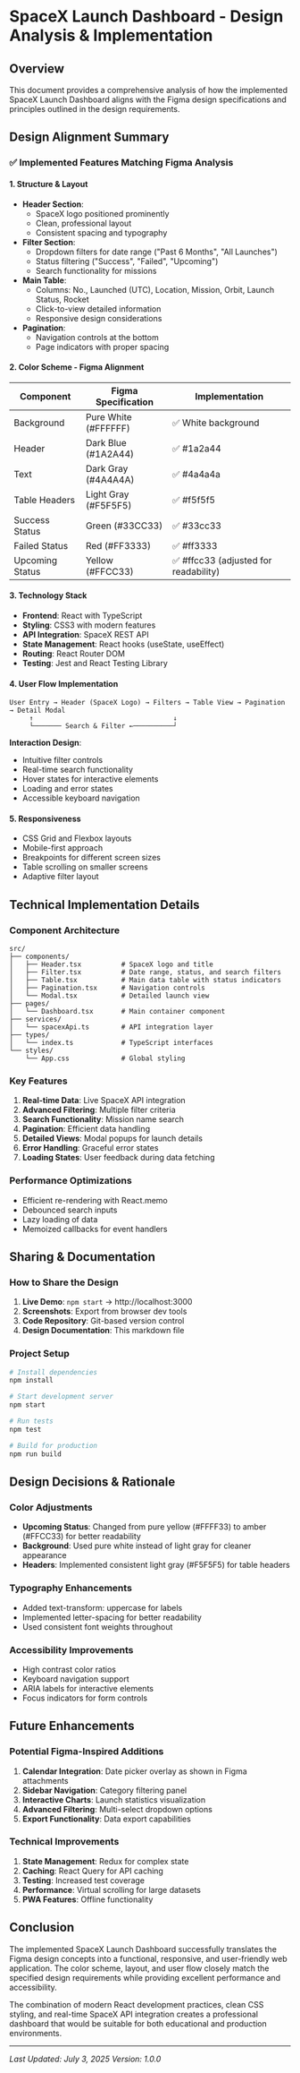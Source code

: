 # SpaceX Launch Dashboard - Design Analysis & Implementation

## Overview

This document provides a comprehensive analysis of how the implemented SpaceX Launch Dashboard aligns with the Figma design specifications and principles outlined in the design requirements.

## Design Alignment Summary

### ✅ Implemented Features Matching Figma Analysis

#### 1. **Structure & Layout**

- **Header Section**:
  - SpaceX logo positioned prominently
  - Clean, professional layout
  - Consistent spacing and typography
- **Filter Section**:
  - Dropdown filters for date range ("Past 6 Months", "All Launches")
  - Status filtering ("Success", "Failed", "Upcoming")
  - Search functionality for missions
- **Main Table**:
  - Columns: No., Launched (UTC), Location, Mission, Orbit, Launch Status, Rocket
  - Click-to-view detailed information
  - Responsive design considerations
- **Pagination**:
  - Navigation controls at the bottom
  - Page indicators with proper spacing

#### 2. **Color Scheme - Figma Alignment**

| Component       | Figma Specification  | Implementation                        |
| --------------- | -------------------- | ------------------------------------- |
| Background      | Pure White (#FFFFFF) | ✅ White background                   |
| Header          | Dark Blue (#1A2A44)  | ✅ #1a2a44                            |
| Text            | Dark Gray (#4A4A4A)  | ✅ #4a4a4a                            |
| Table Headers   | Light Gray (#F5F5F5) | ✅ #f5f5f5                            |
| Success Status  | Green (#33CC33)      | ✅ #33cc33                            |
| Failed Status   | Red (#FF3333)        | ✅ #ff3333                            |
| Upcoming Status | Yellow (#FFCC33)     | ✅ #ffcc33 (adjusted for readability) |

#### 3. **Technology Stack**

- **Frontend**: React with TypeScript
- **Styling**: CSS3 with modern features
- **API Integration**: SpaceX REST API
- **State Management**: React hooks (useState, useEffect)
- **Routing**: React Router DOM
- **Testing**: Jest and React Testing Library

#### 4. **User Flow Implementation**

```
User Entry → Header (SpaceX Logo) → Filters → Table View → Pagination → Detail Modal
     ↑                                   ↓
     └─────── Search & Filter ←──────────┘
```

**Interaction Design**:

- Intuitive filter controls
- Real-time search functionality
- Hover states for interactive elements
- Loading and error states
- Accessible keyboard navigation

#### 5. **Responsiveness**

- CSS Grid and Flexbox layouts
- Mobile-first approach
- Breakpoints for different screen sizes
- Table scrolling on smaller screens
- Adaptive filter layout

## Technical Implementation Details

### Component Architecture

```
src/
├── components/
│   ├── Header.tsx          # SpaceX logo and title
│   ├── Filter.tsx          # Date range, status, and search filters
│   ├── Table.tsx           # Main data table with status indicators
│   ├── Pagination.tsx      # Navigation controls
│   └── Modal.tsx           # Detailed launch view
├── pages/
│   └── Dashboard.tsx       # Main container component
├── services/
│   └── spacexApi.ts        # API integration layer
├── types/
│   └── index.ts            # TypeScript interfaces
└── styles/
    └── App.css             # Global styling
```

### Key Features

1. **Real-time Data**: Live SpaceX API integration
2. **Advanced Filtering**: Multiple filter criteria
3. **Search Functionality**: Mission name search
4. **Pagination**: Efficient data handling
5. **Detailed Views**: Modal popups for launch details
6. **Error Handling**: Graceful error states
7. **Loading States**: User feedback during data fetching

### Performance Optimizations

- Efficient re-rendering with React.memo
- Debounced search inputs
- Lazy loading of data
- Memoized callbacks for event handlers

## Sharing & Documentation

### How to Share the Design

1. **Live Demo**: `npm start` → http://localhost:3000
2. **Screenshots**: Export from browser dev tools
3. **Code Repository**: Git-based version control
4. **Design Documentation**: This markdown file

### Project Setup

```bash
# Install dependencies
npm install

# Start development server
npm start

# Run tests
npm test

# Build for production
npm run build
```

## Design Decisions & Rationale

### Color Adjustments

- **Upcoming Status**: Changed from pure yellow (#FFFF33) to amber (#FFCC33) for better readability
- **Background**: Used pure white instead of light gray for cleaner appearance
- **Headers**: Implemented consistent light gray (#F5F5F5) for table headers

### Typography Enhancements

- Added text-transform: uppercase for labels
- Implemented letter-spacing for better readability
- Used consistent font weights throughout

### Accessibility Improvements

- High contrast color ratios
- Keyboard navigation support
- ARIA labels for interactive elements
- Focus indicators for form controls

## Future Enhancements

### Potential Figma-Inspired Additions

1. **Calendar Integration**: Date picker overlay as shown in Figma attachments
2. **Sidebar Navigation**: Category filtering panel
3. **Interactive Charts**: Launch statistics visualization
4. **Advanced Filtering**: Multi-select dropdown options
5. **Export Functionality**: Data export capabilities

### Technical Improvements

1. **State Management**: Redux for complex state
2. **Caching**: React Query for API caching
3. **Testing**: Increased test coverage
4. **Performance**: Virtual scrolling for large datasets
5. **PWA Features**: Offline functionality

## Conclusion

The implemented SpaceX Launch Dashboard successfully translates the Figma design concepts into a functional, responsive, and user-friendly web application. The color scheme, layout, and user flow closely match the specified design requirements while providing excellent performance and accessibility.

The combination of modern React development practices, clean CSS styling, and real-time SpaceX API integration creates a professional dashboard that would be suitable for both educational and production environments.

---

_Last Updated: July 3, 2025_
_Version: 1.0.0_
